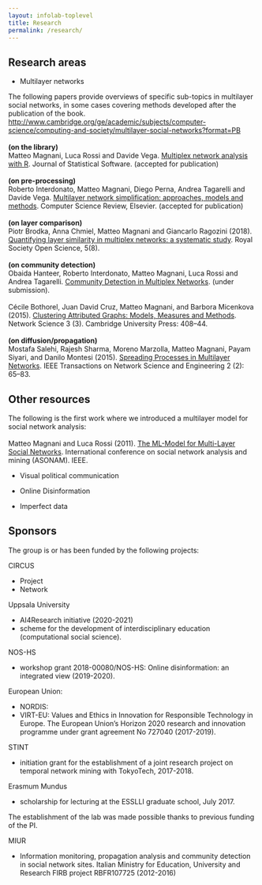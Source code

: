 ```yaml
---
layout: infolab-toplevel
title: Research
permalink: /research/
---
```


## Research areas

- Multilayer networks

The following papers provide overviews of specific sub-topics in multilayer social networks, in some cases covering methods developed after the publication of the book. http://www.cambridge.org/ge/academic/subjects/computer-science/computing-and-society/multilayer-social-networks?format=PB
<br/><br/>
<b>(on the library)</b>
<br/>Matteo Magnani, Luca Rossi and Davide Vega. <a href="papers/jss.pdf" target="_blank">Multiplex network analysis with R</a>. Journal of Statistical Software. (accepted for publication)
<br/><br/>
<b>(on pre-processing)</b>
<br/>Roberto Interdonato, Matteo Magnani, Diego Perna, Andrea Tagarelli and Davide Vega. <a href="http://arxiv.org/abs/2004.14808" target="_blank">Multilayer network simplification: approaches, models and methods</a>. Computer Science Review, Elsevier. (accepted for publication)
<br/><br/>
<b>(on layer comparison)</b>
<br/>Piotr Brodka, Anna Chmiel, Matteo Magnani and Giancarlo Ragozini (2018). <a href="papers/18rsos.pdf" target="_blank">Quantifying layer similarity in multiplex networks: a systematic study</a>. Royal Society Open Science, 5(8).
<br/><br/>
<b>(on community detection)</b>
<br/>Obaida Hanteer, Roberto Interdonato, Matteo Magnani, Luca Rossi and Andrea Tagarelli. <a href="https://arxiv.org/abs/1910.07646" target="_blank">Community Detection in Multiplex Networks</a>. (under submission).
<br/><br/></b> C&eacute;cile Bothorel, Juan David Cruz, Matteo Magnani, and Barbora Micenkova (2015). <a href="papers/15NetworkScience.pdf" target="_blank">Clustering Attributed Graphs: Models, Measures and Methods</a>. Network Science 3 (3). Cambridge University Press: 408–44.
<br/><br/>
<b>(on diffusion/propagation)</b>
<br/>Mostafa Salehi, Rajesh Sharma, Moreno Marzolla, Matteo Magnani, Payam Siyari, and Danilo Montesi (2015). <a href="papers/15TNSE.pdf" target="_blank">Spreading Processes in Multilayer Networks</a>. IEEE Transactions on Network Science and Engineering 2 (2): 65–83.
</p>
<h2>Other resources</h2>
<p>
The following is the first work where we introduced a multilayer model for social network analysis:<br/>
<br/>Matteo Magnani and Luca Rossi (2011). <a href="papers/11asonam.pdf" target="_blank">The ML-Model for Multi-Layer Social Networks</a>. International conference on social network analysis and mining (ASONAM). IEEE.

- Visual political communication

- Online Disinformation

- Imperfect data



## Sponsors

The group is or has been funded by the following projects:

CIRCUS
- Project
- Network

Uppsala University
- AI4Research initiative (2020-2021)
- scheme for the development of interdisciplinary education (computational social science).

NOS-HS
- workshop grant 2018-00080/NOS-HS: Online disinformation: an integrated view (2019-2020).

European Union:
- NORDIS: 
- VIRT-EU: Values and Ethics in Innovation for Responsible Technology in Europe. The European Union’s Horizon 2020 research and innovation programme under grant agreement No 727040 (2017-2019).

STINT
- initiation grant for the establishment of a joint research project on temporal network mining with TokyoTech, 2017-2018.

Erasmum Mundus
- scholarship for lecturing at the ESSLLI graduate school, July 2017.

The establishment of the lab was made possible thanks to previous funding of the PI.

MIUR
- Information monitoring, propagation analysis and community detection in social network sites. Italian Ministry for Education, University and Research FIRB project RBFR107725 (2012-2016)

